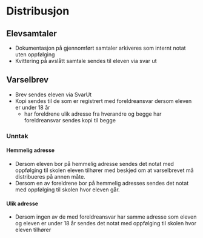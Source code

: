 # Distribusjon

## Elevsamtaler
- Dokumentasjon på gjennomført samtaler arkiveres som internt notat uten oppfølging
- Kvittering på avslått samtale sendes til eleven via svar ut

## Varselbrev
- Brev sendes eleven via SvarUt
- Kopi sendes til de som er registrert med foreldreansvar dersom eleven er under 18 år
    - har foreldrene ulik adresse fra hverandre og begge har foreldreansvar sendes kopi til begge

### Unntak

#### Hemmelig adresse
- Dersom eleven bor på hemmelig adresse sendes det notat med oppfølging til skolen eleven tilhører med beskjed om at varselbrevet må distribueres på annen måte.
- Dersom en av foreldrene bor på hemmelig adresses sendes det notat med oppfølging til skolen hvor eleven går.

#### Ulik adresse
- Dersom ingen av de med foreldreansvar har samme adresse som eleven og eleven er under 18 år sendes det notat med oppfølging til skolen hvor eleven tilhører

